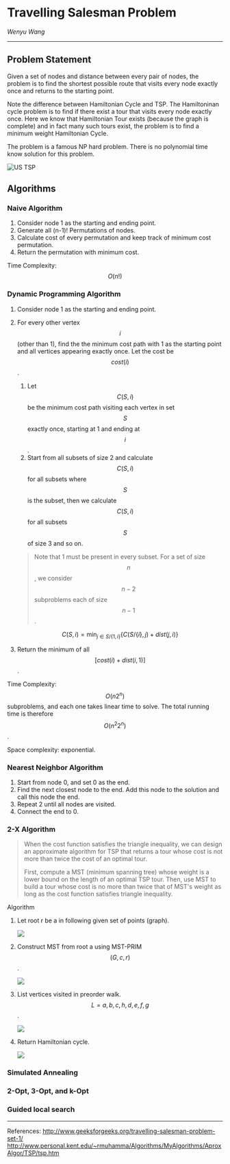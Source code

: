 # Travelling Salesman Problem

*Wenyu Wang*

---

## Problem Statement

Given a set of nodes and distance between every pair of nodes, the problem is to find the shortest possible route that visits every node exactly once and returns to the starting point.

Note the difference between Hamiltonian Cycle and TSP. The Hamiltoninan cycle problem is to find if there exist a tour that visits every node exactly once. Here we know that Hamiltonian Tour exists (because the graph is complete) and in fact many such tours exist, the problem is to find a minimum weight Hamiltonian Cycle.

The problem is a famous NP hard problem. There is no polynomial time know solution for this problem.

![US TSP](http://robslink.com/SAS/democd62/v940/optnet_tsp.png)

## Algorithms

### Naive Algorithm

1. Consider node 1 as the starting and ending point.
2. Generate all (n-1)! Permutations of nodes.
3. Calculate cost of every permutation and keep track of minimum cost permutation.
4. Return the permutation with minimum cost.

Time Complexity:  $$O(n!)$$

### Dynamic Programming Algorithm

1. Consider node 1 as the starting and ending point.
2. For every other vertex $$i$$ (other than 1), find the the minimum cost path with 1 as the starting point and all vertices appearing exactly once. Let the cost be $$cost(i)$$. 
	1. Let $$C(S, i)$$ be the minimum cost path visiting each vertex in set $$S$$ exactly once, starting at 1 and ending at $$i$$.
	2. Start from all subsets of size 2 and calculate $$C(S, i)$$ for all subsets where $$S$$ is the subset, then we calculate $$C(S, i)$$ for all subsets $$S$$ of size 3 and so on.

	> Note that 1 must be present in every subset. For a set of size $$n$$, we consider $$n-2$$ subproblems each of size $$n-1$$.

	$$
	C(S, i) = \min_{j \in S/\{1, i\}} \{C(S/\{i\}, j) + dist(j, i)\}
	$$	
3. Return the minimum of all $$[cost(i) + dist(i, 1)]$$.

Time Complexity: $$O(n2^n)$$ subproblems, and each one takes linear time to solve. The total running time is therefore $$O(n^2 2^n)$$. 

Space complexity: exponential.

### Nearest Neighbor Algorithm

1. Start from node 0, and set 0 as the end.
2. Find the next closest node to the end. Add this node to the solution and call this node the end.
3. Repeat 2 until all nodes are visited.
4. Connect the end to 0.

### 2-X Algorithm

> When the cost function satisfies the triangle inequality, we can design an approximate algorithm for TSP that returns a tour whose cost is not more than twice the cost of an optimal tour.
> 
> First, compute a MST (minimum spanning tree) whose weight is a lower bound on the length of an optimal TSP tour. Then, use MST to build a tour whose cost is no more than twice that of MST's weight as long as the cost function satisfies triangle inequality.

Algorithm

1. Let root r be a in following given set of points (graph).
	
	![](http://www.personal.kent.edu/~rmuhamma/Algorithms/MyAlgorithms/AproxAlgor/Gifs/tsp_a.gif)

2. Construct MST from root a using MST-PRIM $$(G, c, r)$$.
	
	![](http://www.personal.kent.edu/~rmuhamma/Algorithms/MyAlgorithms/AproxAlgor/Gifs/tsp_b.gif)

3. List vertices visited in preorder walk. $$L = {a, b, c, h, d, e, f, g}$$.

	![](http://www.personal.kent.edu/~rmuhamma/Algorithms/MyAlgorithms/AproxAlgor/Gifs/tsp_c.gif)

4. Return Hamiltonian cycle.

	![](http://www.personal.kent.edu/~rmuhamma/Algorithms/MyAlgorithms/AproxAlgor/Gifs/tsp_d.gif)

### Simulated Annealing

### 2-Opt, 3-Opt, and k-Opt

### Guided local search

---
References:
http://www.geeksforgeeks.org/travelling-salesman-problem-set-1/
http://www.personal.kent.edu/~rmuhamma/Algorithms/MyAlgorithms/AproxAlgor/TSP/tsp.htm
